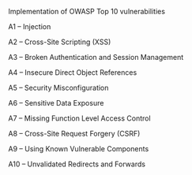  Implementation of OWASP Top 10 vulnerabilities

A1 – Injection 

A2 – Cross-Site Scripting (XSS)

A3 – Broken Authentication and Session Management   

A4 – Insecure Direct Object References 

A5 – Security Misconfiguration 

A6 – Sensitive Data Exposure  

A7 – Missing Function Level Access Control 

A8 – Cross-Site Request Forgery (CSRF) 

A9 – Using Known Vulnerable Components 

A10 – Unvalidated Redirects and Forwards 
